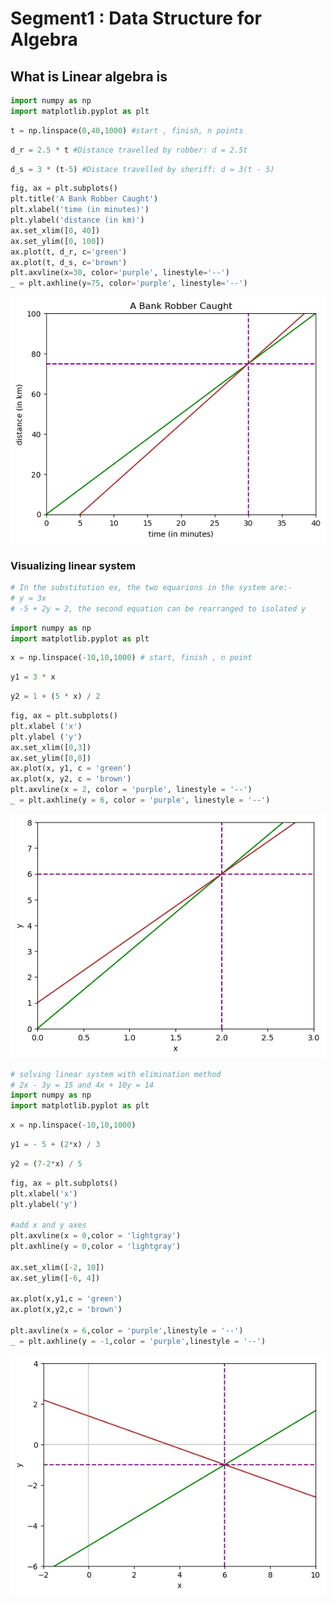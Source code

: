 # Segment1 : Data Structure for Algebra

## What is Linear algebra is 


```python
import numpy as np
import matplotlib.pyplot as plt
```


```python
t = np.linspace(0,40,1000) #start , finish, n points
```


```python
d_r = 2.5 * t #Distance travelled by robber: d = 2.5t
```


```python
d_s = 3 * (t-5) #Distace travelled by sheriff: d = 3(t - 5)
```


```python
fig, ax = plt.subplots()
plt.title('A Bank Robber Caught')
plt.xlabel('time (in minutes)')
plt.ylabel('distance (in km)')
ax.set_xlim([0, 40])
ax.set_ylim([0, 100])
ax.plot(t, d_r, c='green')
ax.plot(t, d_s, c='brown')
plt.axvline(x=30, color='purple', linestyle='--')
_ = plt.axhline(y=75, color='purple', linestyle='--')

```


    
![png](output_6_0.png)
    


### Visualizing linear system


```python
# In the substitution ex, the two equarions in the system are:-
# y = 3x
# -5 + 2y = 2, the second equation can be rearranged to isolated y
```


```python
import numpy as np
import matplotlib.pyplot as plt
```


```python
x = np.linspace(-10,10,1000) # start, finish , n point
```


```python
y1 = 3 * x
```


```python
y2 = 1 + (5 * x) / 2
```


```python
fig, ax = plt.subplots()
plt.xlabel ('x')
plt.ylabel ('y')
ax.set_xlim([0,3])
ax.set_ylim([0,8])
ax.plot(x, y1, c = 'green')
ax.plot(x, y2, c = 'brown')
plt.axvline(x = 2, color = 'purple', linestyle = '--')
_ = plt.axhline(y = 6, color = 'purple', linestyle = '--')
```


    
![png](output_13_0.png)
    



```python
# solving linear system with elimination method
# 2x - 3y = 15 and 4x + 10y = 14
import numpy as np
import matplotlib.pyplot as plt
```


```python
x = np.linspace(-10,10,1000)
```


```python
y1 = - 5 + (2*x) / 3
```


```python
y2 = (7-2*x) / 5
```


```python
fig, ax = plt.subplots()
plt.xlabel('x')
plt.ylabel('y')

#add x and y axes
plt.axvline(x = 0,color = 'lightgray')
plt.axhline(y = 0,color = 'lightgray')

ax.set_xlim([-2, 10])
ax.set_ylim([-6, 4])

ax.plot(x,y1,c = 'green')
ax.plot(x,y2,c = 'brown')

plt.axvline(x = 6,color = 'purple',linestyle = '--')
_ = plt.axhline(y = -1,color = 'purple',linestyle = '--')
```


    
![png](output_18_0.png)
    


